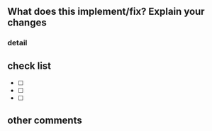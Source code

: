 ## What does this implement/fix? Explain your changes

### detail

[//]: # '* if you have'

## check list

- [ ]
- [ ]
- [ ]

## other comments

